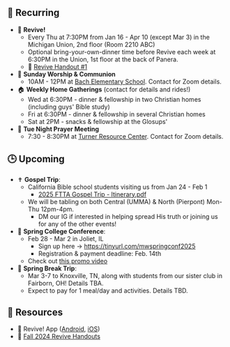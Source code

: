 ## 🔁 Recurring
- 🙌 **Revive!**
    - Every Thu at 7:30PM from Jan 16 - Apr 10 (except Mar 3) in the Michigan Union, 2nd floor (Room 2210 ABC)
    - Optional bring-your-own-dinner time before Revive each week at 6:30PM in the Union, 1st floor at the back of Panera.
    - 📄 [Revive Handout #1](https://drive.google.com/file/d/1bwR8Pg06IS7gPaSrWlHsZp7CgiSMJ3G0/view?usp=drive_link)
- 🙌 **Sunday Worship & Communion**
    - 10AM - 12PM at [Bach Elementary School](https://maps.app.goo.gl/dZPSs5uELxZ6f25e6). Contact for Zoom details.
- 🏠 **Weekly Home Gatherings** (contact for details and rides!)
    - Wed at 6:30PM - dinner & fellowship in two Christian homes (including guys' Bible study)
    - Fri at 6:30PM - dinner & fellowship in several Christian homes
    - Sat at 2PM - snacks & fellowship at the Glosups'
- 🙏 **Tue Night Prayer Meeting**
    - 7:30 - 8:30PM at [Turner Resource Center](https://maps.app.goo.gl/68Ut4Q6T4kP9o5zT6). Contact for Zoom details.

## 🕒 Upcoming
- ✝️ **Gospel Trip**:
    - California Bible school students visiting us from Jan 24 - Feb 1
        - [2025 FTTA Gospel Trip - Itinerary.pdf](https://github.com/user-attachments/files/18493739/2025.FTTA.Gospel.Trip.-.Itinerary.pdf)
    - We will be tabling on both Central (UMMA) & North (Pierpont) Mon-Thu 12pm-4pm.
        - DM our IG if interested in helping spread His truth or joining us for any of the other events!
- 🙌 **Spring College Conference**:
    - Feb 28 - Mar 2 in Joliet, IL
        - Sign up here -> https://tinyurl.com/mwspringconf2025
        - Registration & payment deadline: Feb. 14th
    - Check out [this promo video](https://youtu.be/edrZD9zlHEE?si=6TTKTBrmtl8ObotG)
- 🚐 **Spring Break Trip**:
    - Mar 3-7 to Knoxville, TN, along with students from our sister club in Fairborn, OH! Details TBA.
    - Expect to pay for 1 meal/day and activities. Details TBD.

## 📖 Resources
- 📱 Revive! App ([Android](https://play.google.com/store/apps/details?id=com.newandromo.dev2292363.app3300238&pcampaignid=web_share), [iOS](https://apps.apple.com/us/app/revive/id6473073801?platform=iphone))
- 📄 [Fall 2024 Revive Handouts](https://drive.google.com/drive/folders/1ET9nK7HIynR2FEpGmpnasVpP_ntsFE1s?usp=drive_link)
